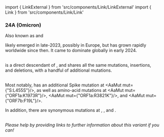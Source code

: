 import { LinkExternal } from 'src/components/Link/LinkExternal'
import { Link } from 'src/components/Link/Link'




<MdxContent filepath="VoCHeader.md" />

### 24A (Omicron)
Also known as <VarOrLin name="24A (Omicron)" invert={true}/> and <Who name="Omicron" />

<MdxContent filepath="OmicronHeader.md" />

<VarOrLin name="24A (Omicron)"/> likely emerged in late-2023, possibly in Europe, but has grown rapidly worldwide since then. It came to dominate globally in early 2024.
<br/><br/>

<VarOrLin name="24A (Omicron)" prefix=""/> is a direct descendant of <VarOrLin name="23I (Omicron)" prefix=""/>, and shares all the same mutations, insertions, and deletions, with a handful of additional mutations.
<br/>
<br/>

Most notably, <VarOrLin name="24A (Omicron)" prefix=""/> has an additional Spike mutation at <AaMut mut={"S:L455S"}/>, as well as amino-acid mutations at <AaMut mut={"ORF1a:K1973R"}/>, <AaMut mut={"ORF1a:R3821K"}/>, and <AaMut mut={"ORF7b:F19L"}/>.
<br/>

In addition, there are synonymous mutations at <NucMut mut="T3565C" />, <NucMut mut="C12815T" />, and <NucMut mut="C18894T" />.
<br/>

<br/>
<i>Please help by providing links to further information about this variant if you can!</i>




